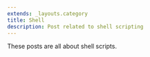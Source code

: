 ```yaml
---
extends: _layouts.category
title: Shell
description: Post related to shell scripting
---
```


These posts are all about shell scripts.
